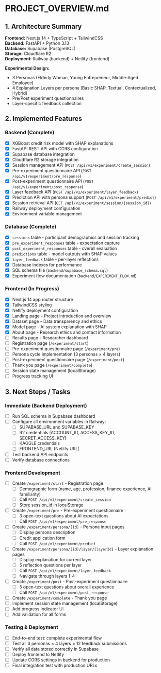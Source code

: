 # PROJECT_OVERVIEW.md

## 1. Architecture Summary
**Frontend:** Next.js 14 + TypeScript + TailwindCSS  
**Backend:** FastAPI + Python 3.13  
**Database:** Supabase (PostgreSQL)  
**Storage:** Cloudflare R2  
**Deployment:** Railway (backend) + Netlify (frontend)

**Experimental Design:**
- 3 Personas (Elderly Woman, Young Entrepreneur, Middle-Aged Employee)
- 4 Explanation Layers per persona (Basic SHAP, Textual, Contextualized, Hybrid)
- Pre/Post experiment questionnaires
- Layer-specific feedback collection

## 2. Implemented Features

### Backend (Complete)
- [x] XGBoost credit risk model with SHAP explanations
- [x] FastAPI REST API with CORS configuration
- [x] Supabase database integration
- [x] Cloudflare R2 storage integration
- [x] Session management API (`POST /api/v1/experiment/create_session`)
- [x] Pre-experiment questionnaire API (`POST /api/v1/experiment/pre_response`)
- [x] Post-experiment questionnaire API (`POST /api/v1/experiment/post_response`)
- [x] Layer feedback API (`POST /api/v1/experiment/layer_feedback`)
- [x] Prediction API with persona support (`POST /api/v1/experiment/predict`)
- [x] Session retrieval API (`GET /api/v1/experiment/session/{session_id}`)
- [x] Railway deployment configuration
- [x] Environment variable management

### Database (Complete)
- [x] `sessions` table - participant demographics and session tracking
- [x] `pre_experiment_responses` table - expectation capture
- [x] `post_experiment_responses` table - overall evaluation
- [x] `predictions` table - model outputs with SHAP values
- [x] `layer_feedback` table - per-layer reflections
- [x] Database indexes for performance
- [x] SQL schema file (`backend/supabase_schema.sql`)
- [x] Experiment flow documentation (`backend/EXPERIMENT_FLOW.md`)

### Frontend (In Progress)
- [x] Next.js 14 app router structure
- [x] TailwindCSS styling
- [x] Netlify deployment configuration
- [x] Landing page - Project introduction and overview
- [x] Dataset page - Data transparency and ethics
- [x] Model page - AI system explanation with SHAP
- [x] About page - Research ethics and contact information
- [ ] Results page - Researcher dashboard
- [ ] Registration page (`/experiment/start`)
- [ ] Pre-experiment questionnaire page (`/experiment/pre`)
- [ ] Persona cycle implementation (3 personas × 4 layers)
- [ ] Post-experiment questionnaire page (`/experiment/post`)
- [ ] Thank you page (`/experiment/complete`)
- [ ] Session state management (localStorage)
- [ ] Progress tracking UI

## 3. Next Steps / Tasks

### Immediate (Backend Deployment)
- [ ] Run SQL schema in Supabase dashboard
- [ ] Configure all environment variables in Railway:
  - [ ] SUPABASE_URL and SUPABASE_KEY
  - [ ] R2 credentials (ACCOUNT_ID, ACCESS_KEY_ID, SECRET_ACCESS_KEY)
  - [ ] KAGGLE credentials
  - [ ] FRONTEND_URL (Netlify URL)
- [ ] Test backend API endpoints
- [ ] Verify database connections

### Frontend Development
- [ ] Create `/experiment/start` - Registration page
  - [ ] Demographic form (name, age, profession, finance experience, AI familiarity)
  - [ ] Call `POST /api/v1/experiment/create_session`
  - [ ] Store session_id in localStorage
- [ ] Create `/experiment/pre` - Pre-experiment questionnaire
  - [ ] 3 open-text questions about AI expectations
  - [ ] Call `POST /api/v1/experiment/pre_response`
- [ ] Create `/experiment/persona/[id]` - Persona input pages
  - [ ] Display persona description
  - [ ] Credit application form
  - [ ] Call `POST /api/v1/experiment/predict`
- [ ] Create `/experiment/persona/[id]/layer/[layerId]` - Layer explanation pages
  - [ ] Display explanation for current layer
  - [ ] 5 reflection questions per layer
  - [ ] Call `POST /api/v1/experiment/layer_feedback`
  - [ ] Navigate through layers 1-4
- [ ] Create `/experiment/post` - Post-experiment questionnaire
  - [ ] 5 open-text questions about overall experience
  - [ ] Call `POST /api/v1/experiment/post_response`
- [ ] Create `/experiment/complete` - Thank you page
- [ ] Implement session state management (localStorage)
- [ ] Add progress indicator UI
- [ ] Add validation for all forms

### Testing & Deployment
- [ ] End-to-end test: complete experimental flow
- [ ] Test all 3 personas × 4 layers = 12 feedback submissions
- [ ] Verify all data stored correctly in Supabase
- [ ] Deploy frontend to Netlify
- [ ] Update CORS settings in backend for production
- [ ] Final integration test with production URLs
